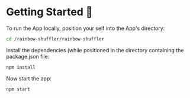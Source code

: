 # Getting Started 🚀

To run the App locally, position your self into the App's directory:
```bash
cd /rainbow-shuffler/rainbow-shuffler
```
Install the dependencies (while positioned in the directory containing the package.json file:
```bash
npm install
```
Now start the app:
```bash
npm start
```
